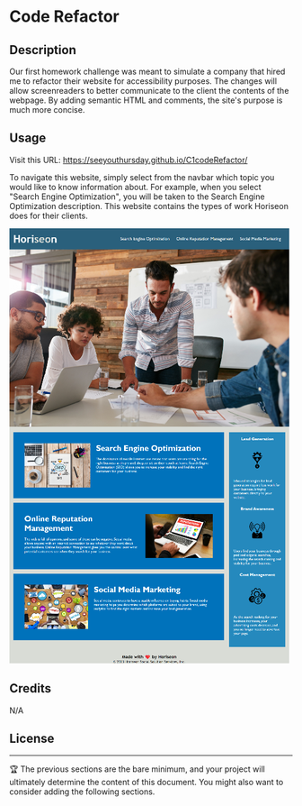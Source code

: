 # Code Refactor

## Description

Our first homework challenge was meant to simulate a company that hired me to refactor their website for accessibility purposes. The changes will allow screenreaders to better communicate to the client the contents of the webpage. By adding semantic HTML and comments, the site's purpose is much more concise.

## Usage

Visit this URL: https://seeyouthursday.github.io/C1codeRefactor/

To navigate this website, simply select from the navbar which topic you would like to know information about. For example, when you select "Search Engine Optimization", you will be taken to the Search Engine Optimization description. This website contains the types of work Horiseon does for their clients.

![alt text](./assets/images/websitescreenshot.png)

## Credits

N/A

## License

---

🏆 The previous sections are the bare minimum, and your project will ultimately determine the content of this document. You might also want to consider adding the following sections.
